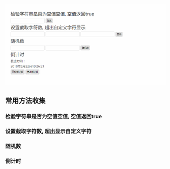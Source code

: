 
![Image text](https://github.com/yangmei123/commonMethods/blob/master/demo.gif)

## 常用方法收集

### 检验字符串是否为空值空值, 空值返回true

### 设置截取字符数, 超出显示自定义字符

### 随机数

### 倒计时



